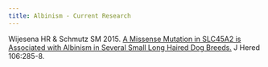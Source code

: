 ```yaml
---
title: Albinism - Current Research
---
```

Wijesena HR & Schmutz SM 2015.  [A Missense Mutation in SLC45A2 is Associated with Albinism in Several Small Long Haired Dog Breeds.](https://www.ncbi.nlm.nih.gov/pubmed/25790827)  J Hered 106:285-8.
